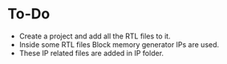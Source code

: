 # To-Do
* Create a project and add all the RTL files to it.
* Inside some RTL files Block memory generator IPs are used.
* These IP related files are added in IP folder.



